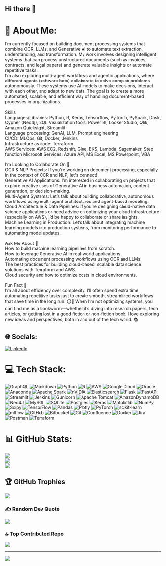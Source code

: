 ## Hi there 👋

<!--
**Saraswathy-InCode/Saraswathy-InCode** is a ✨ _special_ ✨ repository because its `README.md` (this file) appears on your GitHub profile.

Here are some ideas to get you started:

- 🔭 I’m currently working on ...
- 🌱 I’m currently learning ...
- 👯 I’m looking to collaborate on ...
- 🤔 I’m looking for help with ...
- 💬 Ask me about ...
- 📫 How to reach me: ...
- 😄 Pronouns: ...
- ⚡ Fun fact: ...
-->

# 💫 About Me:
I’m currently focused on building document processing systems that combine OCR, LLMs, and Generative AI to automate text extraction, understanding, and transformation. My work involves designing intelligent systems that can process unstructured documents (such as invoices, contracts, and legal papers) and generate valuable insights or automate repetitive tasks.<br>I’m also exploring multi-agent workflows and agentic applications, where different agents (software bots) collaborate to solve complex problems autonomously. These systems use AI models to make decisions, interact with each other, and adapt to new data. The goal is to create a more automated, scalable, and efficient way of handling document-based processes in organizations.<br><br>Skills<br>Languages/Libraries: Python, R, Keras, Tensorflow, PyTorch, PySpark, Dask, Cypher (Neo4j), SQL Visualization tools: Power BI, Looker Studio, Qlik, Amazon Quicksight, Streamlit<br>Language processing: GenAI, LLM, Prompt engineering<br>CI/CD: MLOps, Git, Docker, Jenkins<br>Infrastructure as code: Terraform<br>AWS Services: AWS EC2, Redshift, Glue, EKS, Lambda, Sagemaker, Step function Microsoft Services: Azure API, MS Excel, MS Powerpoint, VBA<br><br>I’m Looking to Collaborate On 🤝<br>OCR & NLP Projects: If you're working on document processing, especially in the context of OCR and NLP, let's connect!<br>Generative AI Applications: I’m interested in collaborating on projects that explore creative uses of Generative AI in business automation, content generation, or decision-making.<br>Multi-Agent Systems: Let’s talk about building collaborative, autonomous workflows using multi-agent architectures and agent-based modeling.<br>Cloud Architecture & Data Pipelines: If you’re designing cloud-native data science applications or need advice on optimizing your cloud infrastructure (especially on AWS), I’d be happy to collaborate or share insights.<br>Machine Learning in Production: Let’s talk about integrating machine learning models into production systems, from monitoring performance to automating model updates.<br><br>Ask Me About 🤔<br>How to build machine learning pipelines from scratch.<br>How to leverage Generative AI in real-world applications.<br>Automating document processing workflows using OCR and LLMs.<br>The best practices for building cloud-based, scalable data science solutions with Terraform and AWS.<br>Cloud security and how to optimize costs in cloud environments.<br><br>Fun Fact 🎉<br>I’m all about efficiency over complexity. I’ll often spend extra time automating repetitive tasks just to create smooth, streamlined workflows that save time in the long run. ⏱️🔄 When I’m not optimizing systems, you can find me as a bookworm—whether it’s diving into research papers, tech articles, or getting lost in a good fiction or non-fiction book. I love exploring new ideas and perspectives, both in and out of the tech world. 📚<br>


## 🌐 Socials:
[![LinkedIn](https://img.shields.io/badge/LinkedIn-%230077B5.svg?logo=linkedin&logoColor=white)](https://linkedin.com/in/https://www.linkedin.com/in/saraswathy-k) 

# 💻 Tech Stack:
![GraphQL](https://img.shields.io/badge/-GraphQL-E10098?style=for-the-badge&logo=graphql&logoColor=white) ![Markdown](https://img.shields.io/badge/markdown-%23000000.svg?style=for-the-badge&logo=markdown&logoColor=white) ![Python](https://img.shields.io/badge/python-3670A0?style=for-the-badge&logo=python&logoColor=ffdd54) ![R](https://img.shields.io/badge/r-%23276DC3.svg?style=for-the-badge&logo=r&logoColor=white) ![AWS](https://img.shields.io/badge/AWS-%23FF9900.svg?style=for-the-badge&logo=amazon-aws&logoColor=white) ![Google Cloud](https://img.shields.io/badge/GoogleCloud-%234285F4.svg?style=for-the-badge&logo=google-cloud&logoColor=white) ![Oracle](https://img.shields.io/badge/Oracle-F80000?style=for-the-badge&logo=oracle&logoColor=white) ![Anaconda](https://img.shields.io/badge/Anaconda-%2344A833.svg?style=for-the-badge&logo=anaconda&logoColor=white) ![Apache Spark](https://img.shields.io/badge/Apache%20Spark-FDEE21?style=for-the-badge&logo=apachespark&logoColor=black) ![nVIDIA](https://img.shields.io/badge/cuda-000000.svg?style=for-the-badge&logo=nVIDIA&logoColor=green) ![Elasticsearch](https://img.shields.io/badge/elasticsearch-%230377CC.svg?style=for-the-badge&logo=elasticsearch&logoColor=white) ![Flask](https://img.shields.io/badge/flask-%23000.svg?style=for-the-badge&logo=flask&logoColor=white) ![FastAPI](https://img.shields.io/badge/FastAPI-005571?style=for-the-badge&logo=fastapi) ![Streamlit](https://img.shields.io/badge/Streamlit-%23FE4B4B.svg?style=for-the-badge&logo=streamlit&logoColor=white) ![Jenkins](https://img.shields.io/badge/jenkins-%232C5263.svg?style=for-the-badge&logo=jenkins&logoColor=white) ![Gunicorn](https://img.shields.io/badge/gunicorn-%298729.svg?style=for-the-badge&logo=gunicorn&logoColor=white) ![Apache Tomcat](https://img.shields.io/badge/apache%20tomcat-%23F8DC75.svg?style=for-the-badge&logo=apache-tomcat&logoColor=black) ![AmazonDynamoDB](https://img.shields.io/badge/Amazon%20DynamoDB-4053D6?style=for-the-badge&logo=Amazon%20DynamoDB&logoColor=white) ![Neo4J](https://img.shields.io/badge/Neo4j-008CC1?style=for-the-badge&logo=neo4j&logoColor=white) ![MySQL](https://img.shields.io/badge/mysql-4479A1.svg?style=for-the-badge&logo=mysql&logoColor=white) ![SQLite](https://img.shields.io/badge/sqlite-%2307405e.svg?style=for-the-badge&logo=sqlite&logoColor=white) ![Postgres](https://img.shields.io/badge/postgres-%23316192.svg?style=for-the-badge&logo=postgresql&logoColor=white) ![Keras](https://img.shields.io/badge/Keras-%23D00000.svg?style=for-the-badge&logo=Keras&logoColor=white) ![Matplotlib](https://img.shields.io/badge/Matplotlib-%23ffffff.svg?style=for-the-badge&logo=Matplotlib&logoColor=black) ![NumPy](https://img.shields.io/badge/numpy-%23013243.svg?style=for-the-badge&logo=numpy&logoColor=white) ![Scipy](https://img.shields.io/badge/SciPy-%230C55A5.svg?style=for-the-badge&logo=scipy&logoColor=%white) ![TensorFlow](https://img.shields.io/badge/TensorFlow-%23FF6F00.svg?style=for-the-badge&logo=TensorFlow&logoColor=white) ![Pandas](https://img.shields.io/badge/pandas-%23150458.svg?style=for-the-badge&logo=pandas&logoColor=white) ![Plotly](https://img.shields.io/badge/Plotly-%233F4F75.svg?style=for-the-badge&logo=plotly&logoColor=white) ![PyTorch](https://img.shields.io/badge/PyTorch-%23EE4C2C.svg?style=for-the-badge&logo=PyTorch&logoColor=white) ![scikit-learn](https://img.shields.io/badge/scikit--learn-%23F7931E.svg?style=for-the-badge&logo=scikit-learn&logoColor=white) ![mlflow](https://img.shields.io/badge/mlflow-%23d9ead3.svg?style=for-the-badge&logo=numpy&logoColor=blue) ![GitHub](https://img.shields.io/badge/github-%23121011.svg?style=for-the-badge&logo=github&logoColor=white) ![Bitbucket](https://img.shields.io/badge/bitbucket-%230047B3.svg?style=for-the-badge&logo=bitbucket&logoColor=white) ![Git](https://img.shields.io/badge/git-%23F05033.svg?style=for-the-badge&logo=git&logoColor=white) ![Confluence](https://img.shields.io/badge/confluence-%23172BF4.svg?style=for-the-badge&logo=confluence&logoColor=white) ![Docker](https://img.shields.io/badge/docker-%230db7ed.svg?style=for-the-badge&logo=docker&logoColor=white) ![Jira](https://img.shields.io/badge/jira-%230A0FFF.svg?style=for-the-badge&logo=jira&logoColor=white) ![Postman](https://img.shields.io/badge/Postman-FF6C37?style=for-the-badge&logo=postman&logoColor=white) ![Terraform](https://img.shields.io/badge/terraform-%235835CC.svg?style=for-the-badge&logo=terraform&logoColor=white)
# 📊 GitHub Stats:
![](https://github-readme-stats.vercel.app/api?username=Saraswathy-InCode&theme=dark&hide_border=false&include_all_commits=false&count_private=false)<br/>
![](https://github-readme-streak-stats.herokuapp.com/?user=Saraswathy-InCode&theme=dark&hide_border=false)<br/>
![](https://github-readme-stats.vercel.app/api/top-langs/?username=Saraswathy-InCode&theme=dark&hide_border=false&include_all_commits=false&count_private=false&layout=compact)

## 🏆 GitHub Trophies
![](https://github-profile-trophy.vercel.app/?username=Saraswathy-InCode&theme=radical&no-frame=false&no-bg=true&margin-w=4)

### ✍️ Random Dev Quote
![](https://quotes-github-readme.vercel.app/api?type=horizontal&theme=radical)

### 🔝 Top Contributed Repo
![](https://github-contributor-stats.vercel.app/api?username=Saraswathy-InCode&limit=5&theme=dark&combine_all_yearly_contributions=true)

---
[![](https://visitcount.itsvg.in/api?id=Saraswathy-InCode&icon=0&color=0)](https://visitcount.itsvg.in)

<!-- Proudly created with GPRM ( https://gprm.itsvg.in ) -->
